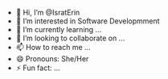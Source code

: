 - 👋 Hi, I’m @IsratErin
- 👀 I’m interested in Software Developmment
- 🌱 I’m currently learning ...
- 💞️ I’m looking to collaborate on ...
- 📫 How to reach me ...
- 😄 Pronouns: She/Her
- ⚡ Fun fact: ...

<!---
IsratErin/IsratErin is a ✨ special ✨ repository because its `README.md` (this file) appears on your GitHub profile.
You can click the Preview link to take a look at your changes.
--->
